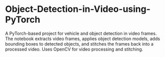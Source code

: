 # Object-Detection-in-Video-using-PyTorch
A PyTorch-based project for vehicle and object detection in video frames. The notebook extracts video frames, applies object detection models, adds bounding boxes to detected objects, and stitches the frames back into a processed video. Uses OpenCV for video processing and stitching.
